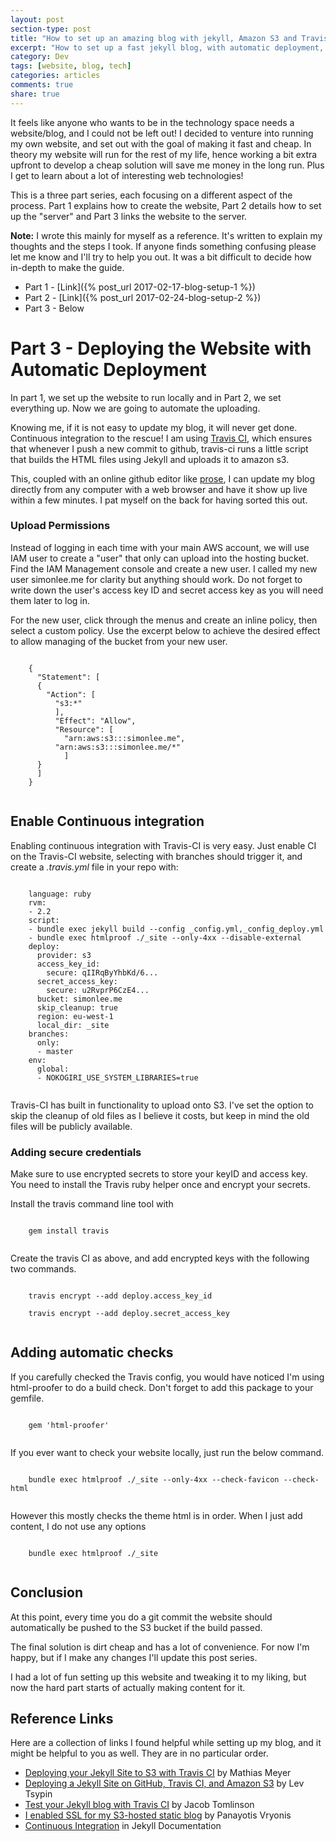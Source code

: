 ```yaml
---
layout: post
section-type: post
title: "How to set up an amazing blog with jekyll, Amazon S3 and Travis-CI (Part 3)"
excerpt: "How to set up a fast jekyll blog, with automatic deployment, on a budget"
category: Dev
tags: [website, blog, tech]
categories: articles
comments: true
share: true
---
```


It feels like anyone who wants to be in the technology space needs a website/blog, and I could not be left out! I decided to venture into running my own website, and set out with the goal of making it fast and cheap. In theory my website will run for the rest of my life, hence working a bit extra upfront to develop a cheap solution will save me money in the long run. Plus I get to learn about a lot of interesting web technologies!

This is a three part series, each focusing on a different aspect of the process. Part 1 explains how to create the website, Part 2 details how to set up the "server" and Part 3 links the website to the server. 

**Note:** I wrote this mainly for myself as a reference. It's written to explain my thoughts and the steps I took. If anyone finds something confusing please let me know and I'll try to help you out. It was a bit difficult to decide how in-depth to make the guide.

* Part 1 - [Link]({% post_url 2017-02-17-blog-setup-1 %})
* Part 2 - [Link]({% post_url 2017-02-24-blog-setup-2 %})
* Part 3 - Below

# Part 3 - Deploying the Website with Automatic Deployment

In part 1, we set up the website to run locally and in Part 2, we set everything up. Now we are going to automate the uploading.

Knowing me, if it is not easy to update my blog, it will never get done. Continuous integration to the rescue! I am using [Travis CI](https://travis-ci.org/), which ensures that whenever I push a new commit to github, travis-ci runs a little script that builds the HTML files using Jekyll and uploads it to amazon s3.

This, coupled with an online github editor like [prose](prose.io), I can update my blog directly from any computer with a web browser and have it show up live within a few minutes. I pat myself on the back for having sorted this out.

### Upload Permissions
Instead of logging in each time with your main AWS account, we will use IAM user to create a "user" that only can upload into the hosting bucket. Find the IAM Management console and create a new user. I called my new user simonlee.me for clarity but anything should work. Do not forget to write down the user's access key ID and secret access key as you will need them later to log in. 

For the new user, click through the menus and create an inline policy, then select a custom policy. Use the excerpt below to achieve the desired effect to allow managing of the bucket from your new user. 

  <pre><code data-trim class="yaml">
    {
      "Statement": [
      {
        "Action": [
          "s3:*"
          ],
          "Effect": "Allow",
          "Resource": [
            "arn:aws:s3:::simonlee.me",
          "arn:aws:s3:::simonlee.me/*"
            ]
      }
      ]
    }
  </code></pre>

## Enable Continuous integration

Enabling continuous integration with Travis-CI is very easy. Just enable CI on the Travis-CI website, selecting with branches should trigger it, and create a _.travis.yml_ file in your repo with:  

  <pre><code data-trim class="yaml">
    language: ruby
    rvm:
    - 2.2
    script:
    - bundle exec jekyll build --config _config.yml,_config_deploy.yml
    - bundle exec htmlproof ./_site --only-4xx --disable-external
    deploy:
      provider: s3
      access_key_id:
        secure: qIIRqByYhbKd/6...
      secret_access_key:
        secure: u2RvprP6CzE4...
      bucket: simonlee.me
      skip_cleanup: true
      region: eu-west-1
      local_dir: _site
    branches:
      only:
      - master
    env:
      global:
      - NOKOGIRI_USE_SYSTEM_LIBRARIES=true
  </code></pre>

Travis-CI has built in functionality to upload onto S3. I've set the option to skip the cleanup of old files as I believe it costs, but keep in mind the old files will be publicly available. 

### Adding secure credentials
Make sure to use encrypted secrets to store your keyID and access key. You need to install the Travis ruby helper once and encrypt your secrets. 

Install the travis command line tool with
  
  <pre><code data-trim class="bash">
    gem install travis
  </code></pre>

Create the travis CI as above, and add encrypted  keys with the following two commands. 

  <pre><code data-trim class="bash">
    travis encrypt --add deploy.access_key_id

    travis encrypt --add deploy.secret_access_key
  </code></pre>

## Adding automatic checks
If you carefully checked the Travis config, you would have noticed I'm using html-proofer to do a build check. Don't forget to add this package to your gemfile. 
  
  <pre><code data-trim class="bash">
    gem 'html-proofer'
  </code></pre>

If you ever want to check your website locally, just run the below command. 

  <pre><code data-trim class="bash">
    bundle exec htmlproof ./_site --only-4xx --check-favicon --check-html
  </code></pre>

However this mostly checks the theme html is in order. When I just add content, I do not use any options

  <pre><code data-trim class="bash">
    bundle exec htmlproof ./_site
  </code></pre>

## Conclusion
At this point, every time you do a git commit the website should automatically be pushed to the S3 bucket if the build passed. 

The final solution is dirt cheap and has a lot of convenience. For now I'm happy, but if I make any changes I'll update this post series. 

I had a lot of fun setting up this website and tweaking it to my liking, but now the hard part starts of actually making content for it.

## Reference Links
Here are a collection of links I found helpful while setting up my blog, and it might be helpful to you as well. They are in no particular order. 

* [Deploying your Jekyll Site to S3 with Travis CI](http://www.paperplanes.de/2013/8/13/deploying-your-jekyll-blog-to-s3-with-travis-ci.html) by Mathias Meyer
* [Deploying a Jekyll Site on GitHub, Travis CI, and Amazon S3](http://thinkshout.com/blog/2014/08/deployment-workflow-travis-jekyll-travis-s3/) by Lev Tsypin
* [Test your Jekyll blog with Travis CI](http://www.jacobtomlinson.co.uk/jekyll/2015/02/18/test-you-jekyll-blog-with-travis-ci/) by  Jacob Tomlinson
* [I enabled SSL for my S3-hosted static blog](https://blog.vrypan.net/2014/10/13/i-enabled-ssl-for-my-s3-hosted-blog/) by Panayotis Vryonis
* [Continuous Integration](http://jekyllrb.com/docs/continuous-integration/) in Jekyll Documentation
